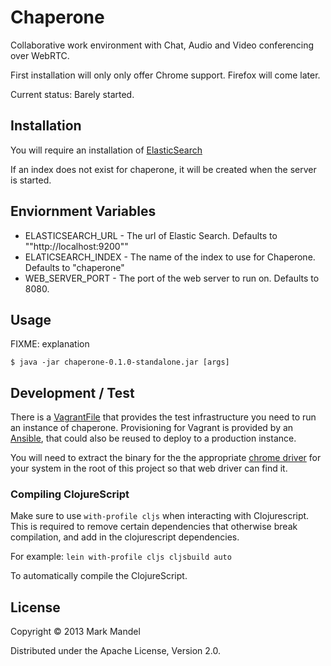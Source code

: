 # Chaperone

Collaborative work environment with Chat, Audio and Video conferencing over WebRTC.

First installation will only only offer Chrome support. Firefox will come later.

Current status: Barely started.

## Installation

You will require an installation of [ElasticSearch](http://www.elasticsearch.org/)

If an index does not exist for chaperone, it will be created when the server is started.

## Enviornment Variables

 - ELASTICSEARCH_URL - The url of Elastic Search. Defaults to ""http://localhost:9200""
 - ELATICSEARCH_INDEX - The name of the index to use for Chaperone. Defaults to "chaperone"
 - WEB_SERVER_PORT - The port of the web server to run on. Defaults to 8080.

## Usage

FIXME: explanation

    $ java -jar chaperone-0.1.0-standalone.jar [args]

## Development / Test

There is a [VagrantFile](http://www.vagrantup.com/) that provides the test infrastructure you need to run an instance of chaperone.
Provisioning for Vagrant is provided by an [Ansible](http://www.ansibleworks.com/), that could also be reused to deploy to a production
instance.

You will need to extract the binary for the the appropriate [chrome driver](https://code.google.com/p/selenium/wiki/ChromeDriver)
for your system in the root of this project so that web driver can find it.

### Compiling ClojureScript

Make sure to use `with-profile cljs` when interacting with Clojurescript. This is required to remove certain dependencies that otherwise
break compilation, and add in the clojurescript dependencies.

For example:
`lein with-profile cljs cljsbuild auto`

To automatically compile the ClojureScript.

## License

Copyright © 2013 Mark Mandel

Distributed under the Apache License, Version 2.0.
